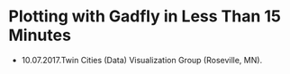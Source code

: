 # Plotting with Gadfly in Less Than 15 Minutes

- 10.07.2017.Twin Cities (Data) Visualization Group (Roseville, MN).